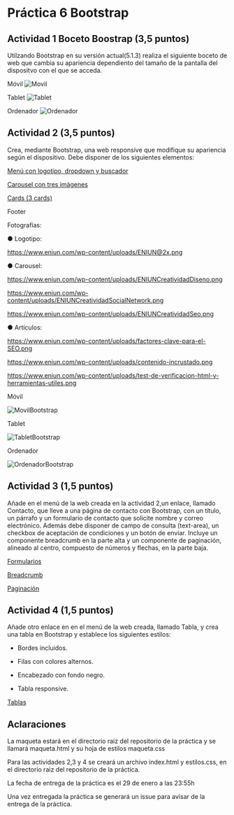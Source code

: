 # Práctica 6 Bootstrap



## Actividad 1 Boceto Boostrap (3,5 puntos)
Utilzando Bootstrap en su versión actual(5.1.3) realiza el siguiente boceto de web que cambia su apariencia dependiento del tamaño de la pantalla del dispositvo con el que se acceda.

Móvil
![Movil](/images/movil.png)

Tablet
![Tablet](/images/tablet.png)

Ordenador
![Ordenador](/images/pc.png)

## Actividad 2 (3,5 puntos)

Crea, mediante Bootstrap, una web responsive que modifique su apariencia según el dispositivo. Debe disponer de los siguientes elementos:

[Menú con logotipo, dropdown y buscador](https://getbootstrap.com/docs/5.3/components/navbar/)

[Carousel con tres imágenes](https://getbootstrap.com/docs/5.3/components/carousel/)

[Cards (3 cards)](https://getbootstrap.com/docs/5.3/components/card/)

Footer

Fotografías:

● Logotipo:

https://www.eniun.com/wp-content/uploads/ENIUN@2x.png

● Carousel:

https://www.eniun.com/wp-content/uploads/ENIUNCreatividadDiseno.png

https://www.eniun.com/wp-content/uploads/ENIUNCreatividadSocialNetwork.png

https://www.eniun.com/wp-content/uploads/ENIUNCreatividadSeo.png

● Artículos:

https://www.eniun.com/wp-content/uploads/factores-clave-para-el-SEO.png

https://www.eniun.com/wp-content/uploads/contenido-incrustado.png

https://www.eniun.com/wp-content/uploads/test-de-verificacion-html-y-herramientas-utiles.png


Móvil

![MovilBootstrap](/images/movilbootstrap.PNG)

Tablet

![TabletBootstrap](/images/tabletbootstrap.PNG)

Ordenador

![OrdenadorBootstrap](/images/pcbootstrap.PNG)


## Actividad 3 (1,5 puntos)

Añade en el menú de la web creada en la actividad 2,un enlace, llamado Contacto, que lleve a una página de contacto con Bootstrap, con un título, un párrafo y un formulario de contacto que solicite nombre y correo electrónico. Además debe disponer de campo de consulta (text-area), un checkbox de aceptación de condiciones y un botón de enviar. 
Incluye un componente breadcrumb en la parte alta y un componente de paginación, alineado al centro, compuesto de números y flechas, en la parte baja.

[Formularios](https://getbootstrap.com/docs/5.3/forms/overview/)

[Breadcrumb](https://getbootstrap.com/docs/5.3/components/breadcrumb/)

[Paginación](https://getbootstrap.com/docs/5.3/components/pagination/)

## Actividad 4 (1,5 puntos)

Añade otro enlace en en el menú de la web creada, llamado Tabla, y crea una tabla en Bootstrap y establece los siguientes estilos:

- Bordes incluidos.

- Filas con colores alternos.

- Encabezado con fondo negro.

- Tabla responsive.

[Tablas](https://getbootstrap.com/docs/5.3/content/tables/)


## Aclaraciones

La maqueta estará en el directorio raiz del repositorio de la práctica y se llamará maqueta.html y su hoja de estilos maqueta.css

Para las actividades 2,3 y 4 se creará un archivo index.html y estilos.css, en el directorio raiz del repositorio de la práctica.

La fecha de entrega de la práctica es el 29 de enero a las 23:55h

Una vez entregada la práctica se generará un issue para avisar de la entrega de la práctica.
